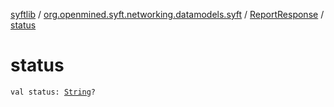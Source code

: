 [syftlib](../../index.md) / [org.openmined.syft.networking.datamodels.syft](../index.md) / [ReportResponse](index.md) / [status](./status.md)

# status

`val status: `[`String`](https://kotlinlang.org/api/latest/jvm/stdlib/kotlin/-string/index.html)`?`